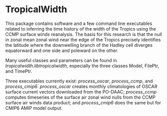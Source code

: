 #  TropicalWidth

This package contains software and a few command line executables related to 
inferring the time history of the width of the Tropics using the CCMP 
surface winds reanalysis. The basis for this research is that the null in 
zonal mean zonal wind near the edge of the Tropics precisely identifies 
the latitude where the downwelling branch of the Hadley cell diverges 
equatorward and one side and poleward on the other. 

Many useful classes and parameters can be found in _tropicalwidth.libtropicalwidth_, 
especially the three classes Model, FilePtr, and TimePtr. 

Three executables currently exist: _process\_oscar_, _process\_ccmp_, and 
_process\_cmip6_. _process\_oscar_ creates monthly climatologies of OSCAR
surface current vectors downloaded from the PO-DAAC; _process\_ccmp_ 
computes timeseries of the surface air zonal wind nulls from the CCMP surface 
air winds data product; and _process\_cmip6_ does the same but for CMIP6 AMIP
model output. 

